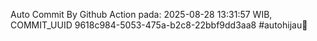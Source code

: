 Auto Commit By Github Action pada: 2025-08-28 13:31:57 WIB, COMMIT_UUID 9618c984-5053-475a-b2c8-22bbf9dd3aa8 #autohijau🗿
